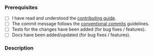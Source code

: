 ### Prerequisites

- [ ] I have read and understood the [contributing guide][CONTRIBUTING.md].
- [ ] The commit message follows the [conventional commits][cc] guidelines.
- [ ] Tests for the changes have been added (for bug fixes / features).
- [ ] Docs have been added/updated (for bug fixes / features).

### Description

<!---

Tips:

If you're not comfortable with working with Git,
we're working a guide (https://ohmyposh.dev/docs/contributing_git) to help you out.
Oh My Posh advises GitKraken (https://www.gitkraken.com/invite/nQmDPR9D) as your preferred cross platform Git GUI power tool.

-->

[CONTRIBUTING.md]: https://github.com/JanDeDobbeleer/oh-my-posh/blob/main/CONTRIBUTING.md
[cc]: https://www.conventionalcommits.org/en/v1.0.0/#summary
